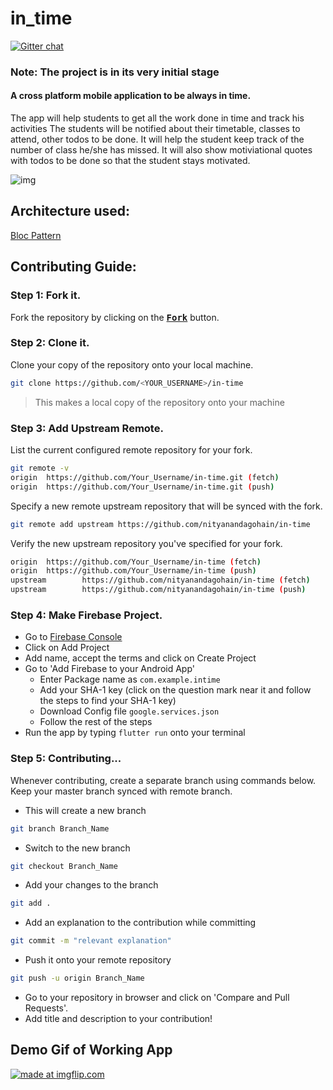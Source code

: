 # in_time
[![Gitter chat](https://badges.gitter.im/gitterHQ/gitter.png)](https://gitter.im/in_time/Lobby)

### Note: The project is in its very initial stage

#### A cross platform mobile application to be always in time.
The app will help students to get all the work done in time and track his activities
The students will be notified about their timetable, classes to attend, other todos to be done.
It will help the student keep track of the number of class he/she has missed.
It will also show motiviational quotes with todos to be done so that the student stays motivated.

![img](./assets/img/wire.png)

## Architecture used:
 [Bloc Pattern](https://medium.com/flutterpub/architecting-your-flutter-project-bd04e144a8f1)



## Contributing Guide:

### Step 1: Fork it.
Fork the repository by clicking on the <a href="https://github.com/nityanandagohain/in-time/new/master?readme=1#fork-destination-box"><kbd><b>Fork</b></kbd></a> button.

### Step 2: Clone it.
Clone your copy of the repository onto your local machine.   

```sh
git clone https://github.com/<YOUR_USERNAME>/in-time
```

> This makes a local copy of the repository onto your machine

### Step 3: Add Upstream Remote.
List the current configured remote repository for your fork.
```sh
git remote -v
origin  https://github.com/Your_Username/in-time.git (fetch)
origin  https://github.com/Your_Username/in-time.git (push)
```
Specify a new remote upstream repository that will be synced with the fork.
```sh
git remote add upstream https://github.com/nityanandagohain/in-time
```
Verify the new upstream repository you've specified for your fork.
```sh
origin  https://github.com/Your_Username/in-time (fetch)
origin  https://github.com/Your_Username/in-time (push)
upstream        https://github.com/nityanandagohain/in-time (fetch)
upstream        https://github.com/nityanandagohain/in-time (push)
```
### Step 4: Make Firebase Project.
* Go to [Firebase Console](https://console.firebase.google.com/)  
* Click on Add Project   
* Add name, accept the terms and click on Create Project  
* Go to 'Add Firebase to your Android App'  
    * Enter Package name as `com.example.intime`
    * Add your SHA-1 key (click on the question mark near it and follow the steps to find your SHA-1 key)
    * Download Config file `google.services.json`
    * Follow the rest of the steps
* Run the app by typing `flutter run` onto your terminal

### Step 5: Contributing...
Whenever contributing, create a separate branch using commands below. Keep your master branch synced with remote branch.

* This will create a new branch
```sh
git branch Branch_Name
```
* Switch to the new branch
```sh
git checkout Branch_Name
```
* Add your changes to the branch
```sh
git add .
```
* Add an explanation to the contribution while committing
```sh
git commit -m "relevant explanation"
```
* Push it onto your remote repository
```sh
git push -u origin Branch_Name
```
* Go to your repository in browser and click on 'Compare and Pull Requests'. 
* Add title and description to your contribution!

## Demo Gif of Working App

<a href="https://imgflip.com/gif/2pr4zr"><img src="https://i.imgflip.com/2pr4zr.gif" title="made at imgflip.com"/></a>


